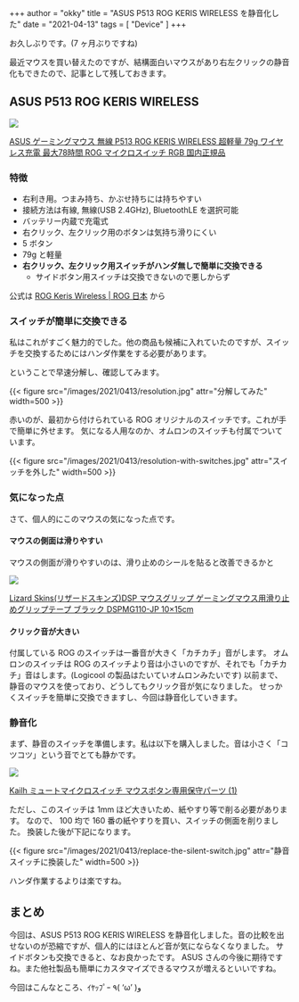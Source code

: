 +++
author = "okky"
title = "ASUS P513 ROG KERIS WIRELESS を静音化した"
date = "2021-04-13"
tags = [
  "Device"
]
+++

お久しぶりです。(7 ヶ月ぶりですね)

最近マウスを買い替えたのですが、結構面白いマウスがあり右左クリックの静音化もできたので、記事として残しておきます。

## ASUS P513 ROG KERIS WIRELESS

<p><a href="https://www.amazon.co.jp/dp/B08R14HS3R?&linkCode=li2&tag=okimurak0900c-22&linkId=f13d77190dad16d2e44bb8b4262cd4f3&language=ja_JP&ref_=as_li_ss_il" target="_blank" rel="nofollow"><img border="0" src="//ws-fe.amazon-adsystem.com/widgets/q?_encoding=UTF8&ASIN=B08R14HS3R&Format= _SL160_&ID=AsinImage&MarketPlace=JP&ServiceVersion=20070822&WS=1&tag=okimurak0900c-22&language=ja_JP" ></a><img src="https://ir-jp.amazon-adsystem.com/e/ir?t=okimurak0900c-22&language=ja_JP&l=li2&o=9&a=B08R14HS3R" width="1" height="1" border="0" alt="" style="border:none !important; margin:0px !important;" /></p> <p><a href="https://www.amazon.co.jp/dp/B08R14HS3R?&linkCode=li2&tag=okimurak0900c-22&linkId=f13d77190dad16d2e44bb8b4262cd4f3&language=ja_JP&ref_=as_li_ss_il" target="_blank" rel="nofollow">ASUS ゲーミングマウス 無線 P513 ROG KERIS WIRELESS 超軽量 79g ワイヤレス充電 最大78時間 ROG マイクロスイッチ RGB 国内正規品</a></p>

### 特徴

- 右利き用。つまみ持ち、かぶせ持ちには持ちやすい
- 接続方法は有線, 無線(USB 2.4GHz), BluetoothLE を選択可能
- バッテリー内蔵で充電式
- 右クリック、左クリック用のボタンは気持ち滑りにくい
- 5 ボタン
- 79g と軽量
- **右クリック、左クリック用スイッチがハンダ無しで簡単に交換できる**
  - サイドボタン用スイッチは交換できないので悪しからず

公式は [ROG Keris Wireless | ROG 日本](https://rog.asus.com/jp/mice-mouse-pads/mice/wireless/rog-keris-wireless-model/) から

### スイッチが簡単に交換できる

私はこれがすごく魅力的でした。他の商品も候補に入れていたのですが、スイッチを交換するためにはハンダ作業をする必要があります。

ということで早速分解し、確認してみます。

{{< figure src="/images/2021/0413/resolution.jpg" attr="分解してみた" width=500 >}}

赤いのが、最初から付けられている ROG オリジナルのスイッチです。これが手で簡単に外せます。
気になる人用なのか、オムロンのスイッチも付属でついています。

{{< figure src="/images/2021/0413/resolution-with-switches.jpg" attr="スイッチを外した" width=500 >}}


### 気になった点

さて、個人的にこのマウスの気になった点です。

#### マウスの側面は滑りやすい

マウスの側面が滑りやすいのは、滑り止めのシールを貼ると改善できるかと

<p><a href="https://www.amazon.co.jp/Lizard-Skins-%E3%83%AA%E3%82%B6%E3%83%BC%E3%83%89%E3%82%B9%E3%82%AD%E3%83%B3%E3%82%BA-%E3%82%B2%E3%83%BC%E3%83%9F%E3%83%B3%E3%82%B0%E3%83%9E%E3%82%A6%E3%82%B9%E7%94%A8%E6%BB%91%E3%82%8A%E6%AD%A2%E3%82%81%E3%82%B0%E3%83%AA%E3%83%83%E3%83%97%E3%83%86%E3%83%BC%E3%83%97-DSPMG150/dp/B08TLVGV7S?__mk_ja_JP=%E3%82%AB%E3%82%BF%E3%82%AB%E3%83%8A&dchild=1&keywords=%E3%83%9E%E3%82%A6%E3%82%B9%2B%E6%BB%91%E3%82%8A%E6%AD%A2%E3%82%81&qid=1618721538&s=computers&sr=1-6&th=1&linkCode=li2&tag=okimurak0900c-22&linkId=3dd6ec6c5e021e3cda157eb1b5179fc1&language=ja_JP&ref_=as_li_ss_il" target="_blank" rel="nofollow"><img border="0" src="//ws-fe.amazon-adsystem.com/widgets/q?_encoding=UTF8&ASIN=B08TLVGV7S&Format= _SL160_&ID=AsinImage&MarketPlace=JP&ServiceVersion=20070822&WS=1&tag=okimurak0900c-22&language=ja_JP" ></a><img src="https://ir-jp.amazon-adsystem.com/e/ir?t=okimurak0900c-22&language=ja_JP&l=li2&o=9&a=B08TLVGV7S" width="1" height="1" border="0" alt="" style="border:none !important; margin:0px !important;" /></p> <p><a href="https://www.amazon.co.jp/Lizard-Skins-%E3%83%AA%E3%82%B6%E3%83%BC%E3%83%89%E3%82%B9%E3%82%AD%E3%83%B3%E3%82%BA-%E3%82%B2%E3%83%BC%E3%83%9F%E3%83%B3%E3%82%B0%E3%83%9E%E3%82%A6%E3%82%B9%E7%94%A8%E6%BB%91%E3%82%8A%E6%AD%A2%E3%82%81%E3%82%B0%E3%83%AA%E3%83%83%E3%83%97%E3%83%86%E3%83%BC%E3%83%97-DSPMG150/dp/B08TLVGV7S?__mk_ja_JP=%E3%82%AB%E3%82%BF%E3%82%AB%E3%83%8A&dchild=1&keywords=%E3%83%9E%E3%82%A6%E3%82%B9%2B%E6%BB%91%E3%82%8A%E6%AD%A2%E3%82%81&qid=1618721538&s=computers&sr=1-6&th=1&linkCode=li2&tag=okimurak0900c-22&linkId=3dd6ec6c5e021e3cda157eb1b5179fc1&language=ja_JP&ref_=as_li_ss_il" target="_blank" rel="nofollow">Lizard Skins(リザードスキンズ)DSP マウスグリップ ゲーミングマウス用滑り止めグリップテープ ブラック DSPMG110-JP 10×15cm</a></p>

#### クリック音が大きい

付属している ROG のスイッチは一番音が大きく「カチカチ」音がします。
オムロンのスイッチは ROG のスイッチより音は小さいのですが、それでも「カチカチ」音はします。(Logicool の製品はたいていオムロンみたいです)
以前まで、静音のマウスを使っており、どうしてもクリック音が気になりました。
せっかくスイッチを簡単に交換できますし、今回は静音化していきます。

### 静音化

まず、静音のスイッチを準備します。私は以下を購入しました。音は小さく「コツコツ」という音でとても静かです。

<p><a href="https://www.amazon.co.jp/gp/product/B074W7L8BX?ie=UTF8&psc=1&linkCode=li2&tag=okimurak0900c-22&linkId=93988fb380dcc5af4fa65e22343f22d4&language=ja_JP&ref_=as_li_ss_il" target="_blank" rel="nofollow"><img border="0" src="//ws-fe.amazon-adsystem.com/widgets/q?_encoding=UTF8&ASIN=B074W7L8BX&Format= _SL160_&ID=AsinImage&MarketPlace=JP&ServiceVersion=20070822&WS=1&tag=okimurak0900c-22&language=ja_JP" ></a><img src="https://ir-jp.amazon-adsystem.com/e/ir?t=okimurak0900c-22&language=ja_JP&l=li2&o=9&a=B074W7L8BX" width="1" height="1" border="0" alt="" style="border:none !important; margin:0px !important;" /></p> <p><a href="https://www.amazon.co.jp/gp/product/B074W7L8BX?ie=UTF8&psc=1&linkCode=li2&tag=okimurak0900c-22&linkId=93988fb380dcc5af4fa65e22343f22d4&language=ja_JP&ref_=as_li_ss_il" target="_blank" rel="nofollow">Kailh ミュートマイクロスイッチ マウスボタン専用保守パーツ (1)</a></p>

ただし、このスイッチは 1mm ほど大きいため、紙やすり等で削る必要があります。
なので、 100 均で 160 番の紙やすりを買い、スイッチの側面を削りました。
換装した後が下記になります。

{{< figure src="/images/2021/0413/replace-the-silent-switch.jpg" attr="静音スイッチに換装した" width=500 >}}

ハンダ作業するよりは楽ですね。

## まとめ

今回は、ASUS P513 ROG KERIS WIRELESS を静音化しました。音の比較を出せないのが恐縮ですが、個人的にはほとんど音が気にならなくなりました。
サイドボタンも交換できると、なお良かったです。
ASUS さんの今後に期待ですね。また他社製品も簡単にカスタマイズできるマウスが増えるといいですね。

今回はこんなところ、ｲﾔｯﾌﾟｰ ٩( ‘ω’ )و
